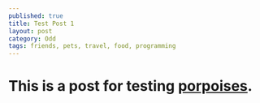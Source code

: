 ```yaml
---
published: true
title: Test Post 1
layout: post
category: Odd
tags: friends, pets, travel, food, programming
---
```


# This is a post for testing [porpoises](http://en.wikipedia.org/wiki/Porpoise).
